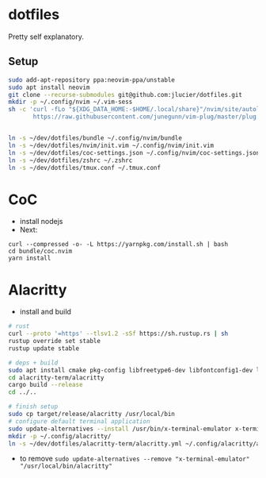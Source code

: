 # dotfiles
Pretty self explanatory.

## Setup
```bash
sudo add-apt-repository ppa:neovim-ppa/unstable
sudo apt install neovim
git clone --recurse-submodules git@github.com:jlucier/dotfiles.git
mkdir -p ~/.config/nvim ~/.vim-sess
sh -c 'curl -fLo "${XDG_DATA_HOME:-$HOME/.local/share}"/nvim/site/autoload/plug.vim --create-dirs \
       https://raw.githubusercontent.com/junegunn/vim-plug/master/plug.vim'


ln -s ~/dev/dotfiles/bundle ~/.config/nvim/bundle
ln -s ~/dev/dotfiles/nvim/init.vim ~/.config/nvim/init.vim
ln -s ~/dev/dotfiles/coc-settings.json ~/.config/nvim/coc-settings.json
ln -s ~/dev/dotfiles/zshrc ~/.zshrc
ln -s ~/dev/dotfiles/tmux.conf ~/.tmux.conf
```

# CoC
- install nodejs
- Next:
```
curl --compressed -o- -L https://yarnpkg.com/install.sh | bash
cd bundle/coc.nvim
yarn install
```

# Alacritty
- install and build
```bash
# rust
curl --proto '=https' --tlsv1.2 -sSf https://sh.rustup.rs | sh
rustup override set stable
rustup update stable

# deps + build
sudo apt install cmake pkg-config libfreetype6-dev libfontconfig1-dev libxcb-xfixes0-dev python3
cd alacritty-term/alacritty
cargo build --release
cd ../..

# finish setup
sudo cp target/release/alacritty /usr/local/bin
# configure default terminal application
sudo update-alternatives --install /usr/bin/x-terminal-emulator x-terminal-emulator /usr/local/bin/alacritty 50
mkdir -p ~/.config/alacritty/
ln -s ~/dev/dotfiles/alacritty-term/alacritty.yml ~/.config/alacritty/alacritty.yml
```
- to remove `sudo update-alternatives --remove "x-terminal-emulator" "/usr/local/bin/alacritty"`
